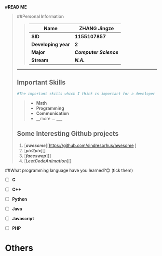 #__READ ME__

> ##Personal Information
>
> > | Name                | ZHANG Jingze           |
> > | ------------------- | ---------------------- |
> > | __SID__             | **1155107857**         |
> > | __Developing year__ | **2**                  |
> > | __Major__           | ***Computer Science*** |
> > | __Stream__          | ***N.A.***             |
>
> --------------------------
>
> ## Important Skills
>
> ```python
> #The important skills which I think is important for a developer
> ```
>
> > * __Math__
> > * __Programming__
> > * __Communication__
> > * __more … ___
>
> ## Some Interesting Github projects
>
> 1. [***awesome***][https://github.com/sindresorhus/awesome ]
> 2. [***pix2pix***][]
> 3. [***faceswap***][]
> 4. [***LeetCodeAnimation***][]

##What programming language have you learned?:blush:  (tick them)

- [ ] **C**

- [ ] **C++**

- [ ] **Python**

- [ ] **Java**

- [ ] **Javascript**

- [ ] **PHP**

  

# Others

